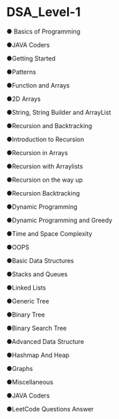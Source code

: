 # DSA_Level-1

● Basics of Programming 

●JAVA  Coders

●Getting Started

●Patterns

●Function and Arrays

●2D Arrays

●String, String Builder and ArrayList

●Recursion and Backtracking  

●Introduction to Recursion

●Recursion in Arrays

●Recursion with Arraylists

●Recursion on the way up

●Recursion Backtracking

●Dynamic Programming

●Dynamic Programming and Greedy

●Time and Space Complexity

●OOPS  

●Basic Data Structures  

●Stacks and Queues

●Linked Lists

●Generic Tree

●Binary Tree

●Binary Search Tree

●Advanced Data Structure  

●Hashmap And Heap

●Graphs

●Miscellaneous  

●JAVA  Coders

●LeetCode  Questions Answer
